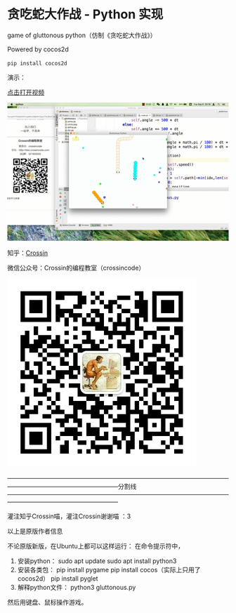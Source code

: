 # 贪吃蛇大作战 - Python 实现

game of gluttonous python（仿制《贪吃蛇大作战》）

Powered by cocos2d

`pip install cocos2d`


演示：

[点击打开视频](http://v.qq.com/iframe/player.html?vid=f1309ieuz4y&width=670&height=502.5&auto=0)

![img](snake.gif)


知乎：[Crossin](https://www.zhihu.com/people/crossin)

微信公众号：Crossin的编程教室（crossincode）

![img](getqrcode.jpeg)


——————————————————————————————————————————————————————分割线——————————————————————————————————————————————————————

灌注知乎Crossin喵，灌注Crossin谢谢喵 ：3

以上是原版作者信息

不论原版新版，在Ubuntu上都可以这样运行：
在命令提示符中，
1. 安装python：
sudo apt update
sudo apt install python3
2. 安装各类包：
pip install pygame
pip install cocos（实际上只用了cocos2d）
pip install pyglet
3. 解释python文件：
python3 gluttonous.py

然后用键盘、鼠标操作游戏。